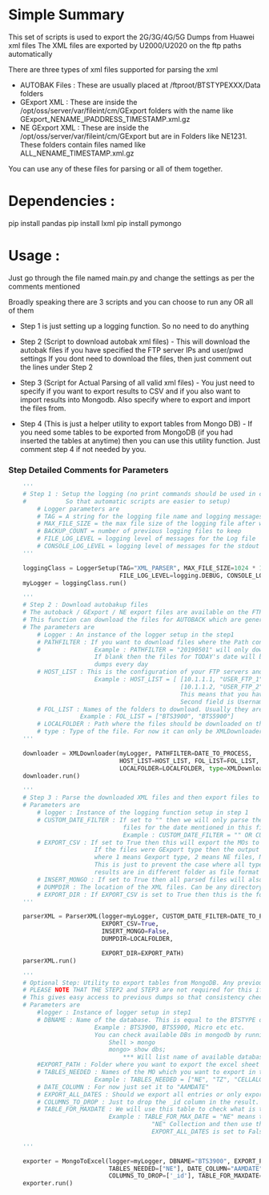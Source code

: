 # Simple Summary
This set of scripts is used to export the 2G/3G/4G/5G Dumps from Huawei xml files
The XML files are exported by U2000/U2020 on the ftp paths automatically

There are three types of xml files supported for parsing the xml
- AUTOBAK Files : These are usually placed at /ftproot/BTSTYPEXXX/Data folders
- GExport XML : These are inside the /opt/oss/server/var/fileint/cm/GExport folders with the name like GExport_NENAME_IPADDRESS_TIMESTAMP.xml.gz
- NE GExport XML : These are inside the /opt/oss/server/var/fileint/cm/GExport but are in Folders like NE1231. These folders contain files named like ALL_NENAME_TIMESTAMP.xml.gz

You can use any of these files for parsing or all of them together.

# Dependencies : 

pip install pandas
pip install lxml
pip install pymongo

# Usage :
Just go through the file named main.py and change the settings as per the comments mentioned

Broadly speaking there are 3 scripts and you can choose to run any OR all of them
* Step 1 is just setting up a logging function. So no need to do anything

* Step 2 (Script to download autobak xml files) - This will download the autobak files if you have specified the FTP server IPs and user/pwd settings
If you dont need to download the files, then just comment out the lines under Step 2

* Step 3 (Script for Actual Parsing of all valid xml files) - You just need to specify if you want to export results to CSV and if you also want to import results into Mongodb. Also specify where to export and import the files from.

* Step 4 (This is just a helper utility to export tables from Mongo DB) - If you need some tables to be exported from MongoDB (if you had inserted the tables at anytime) then you can use this utility function. Just comment step 4 if not needed by you.

### Step Detailed Comments for Parameters

```python
    '''
    # Step 1 : Setup the logging (no print commands should be used in code.
    #           So that automatic scripts are easier to setup)
        # Logger parameters are 
        # TAG = A string for the logging file name and logging messages
        # MAX_FILE_SIZE = the max file size of the logging file after which it will be rotated
        # BACKUP_COUNT = number of previous logging files to keep
        # FILE_LOG_LEVEL = logging level of messages for the Log file
        # CONSOLE_LOG_LEVEL = logging level of messages for the stdout (CLI/Console)
    '''

    loggingClass = LoggerSetup(TAG="XML_PARSER", MAX_FILE_SIZE=1024 * 1024 * 20, BACKUP_COUNT=20,
                               FILE_LOG_LEVEL=logging.DEBUG, CONSOLE_LOG_LEVEL=logging.DEBUG)
    myLogger = loggingClass.run()

    '''
    # Step 2 : Download autobakup files
    # The autoback / GExport / NE export files are available on the FTP of U2020/U2000 servers.
    # This function can download the files for AUTOBACK which are generally available inside /ftproot/ folder
    # The parameters are
        # Logger : An instance of the logger setup in the step1
        # PATHFILTER : If you want to download files where the Path contains a specified string only then use this
        #               Example : PATHFILTER = "20190501" will only download files if the path contains this date
                        If blank then the files for TODAY's date will be downloaded only. This gives you the latest 
                        dumps every day
        # HOST_LIST : This is the configuration of your FTP servers and their username / passwords
                        Example : HOST_LIST = [ [10.1.1.1, "USER_FTP_1", "PWD_FTP_1"] ,
                                                [10.1.1.2, "USER_FTP_2", "PWD_FTP_2"] ]
                                                This means that you have configured two ftp servers (two U2020 export paths)
                                                Second field is Username and third is the password for that FTP server
        # FOL_LIST : Names of the folders to download. Usually they are similar to BTS3900, BTS5900, DBS3900 etc.
                    Example : FOL_LIST = ["BTS3900", "BTS5900"]
        # LOCALFOLDER : Path where the files should be downloaded on the local machine
        # type : Type of the file. For now it can only be XMLDownloader.AUTOBAK. Later versions should support GExport files
    '''

    downloader = XMLDownloader(myLogger, PATHFILTER=DATE_TO_PROCESS,
                               HOST_LIST=HOST_LIST, FOL_LIST=FOL_LIST,
                               LOCALFOLDER=LOCALFOLDER, type=XMLDownloader.AUTOBAK)
    downloader.run()

    '''
    # Step 3 : Parse the downloaded XML files and then export files to CSV or Import them to MongoDB or both
    # Parameters are 
        # logger : Instance of the logging function setup in step 1
        # CUSTOM_DATE_FILTER : If set to "" then we will only parse the files with today's date, else we will process
                                files for the date mentioned in this filter. 
                                Example : CUSTOM_DATE_FILTER = "" OR CUSTOM_DATE_FILTER = "20190522"
        # EXPORT_CSV : If set to True then this will export the MOs to CSV files
                        If the files were GExport type then the output folder will have name like 1-BTS3900
                        where 1 means Gexport type, 2 means NE files, No number means AUTOBAK files
                        This is just to prevent the case where all types of files for same Site are processed so that 
                        results are in different folder as file format are different for Gexport and autobak
        # INSERT_MONGO : If set to True then all parsed files will also be imported to Mongo DB
        # DUMPDIR : The location of the XML files. Can be any directory and we will search the subdirectories
        # EXPORT_DIR : If EXPORT_CSV is set to True then this is the folder where we should export the files
    '''

    parserXML = ParserXML(logger=myLogger, CUSTOM_DATE_FILTER=DATE_TO_PROCESS,
                          EXPORT_CSV=True,
                          INSERT_MONGO=False,
                          DUMPDIR=LOCALFOLDER,

                          EXPORT_DIR=EXPORT_PATH)
    parserXML.run()

    '''
    # Optional Step: Utility to export tables from MongoDB. Any previous tables can be exported as Excel file
    # PLEASE NOTE THAT THE STEP2 and STEP3 are not required for this if the dumps are already in MongoDB
    # This gives easy access to previous dumps so that consistency checks / change audits can be performed
    # Parameters are
        #logger : Instance of logger setup in step1
        # DBNAME : Name of the database. This is equal to the BTSTYPE of the files processed
                        Example : BTS3900, BTS5900, Micro etc etc. 
                        You can check available DBs in mongodb by running a shell with Mongo in its path
                            Shell > mongo
                            mongo> show dbs;
                                *** Will list name of available databases
        #EXPORT_PATH : Folder where you want to export the excel sheet
        # TABLES_NEEDED : Names of the MO which you want to export in this excel. 
                        Example : TABLES_NEEDED = ["NE", "TZ", "CELLALGOSWITCH"]
        # DATE_COLUMN : For now just set it to "AAMDATE"
        # EXPORT_ALL_DATES : Should we export all entries or only export the latest dump
        # COLUMNS_TO_DROP : Just to drop the _id column in the result. Should not impact anything
        # TABLE_FOR_MAXDATE : We will use this table to check what is the Latest dump available for the Site
                            Example : TABLE_FOR_MAX_DATE = "NE" means that we will query the latest date available in
                                        "NE" Collection and then use that date to generate the output if 
                                        EXPORT_ALL_DATES is set to False. 
    
    '''

    exporter = MongoToExcel(logger=myLogger, DBNAME="BTS3900", EXPORT_PATH=EXPORT_PATH,
                            TABLES_NEEDED=["NE"], DATE_COLUMN="AAMDATE", EXPORT_ALL_DATES=False,
                            COLUMNS_TO_DROP=['_id'], TABLE_FOR_MAXDATE="NE")
    exporter.run()
```
